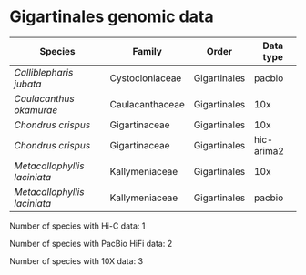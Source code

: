 # Gigartinales genomic data

| Species | Family | Order | Data type |
| -- | --- | --- | --- |
| *Calliblepharis jubata* | Cystocloniaceae | Gigartinales | pacbio |
| *Caulacanthus okamurae* | Caulacanthaceae | Gigartinales | 10x |
| *Chondrus crispus* | Gigartinaceae | Gigartinales | 10x |
| *Chondrus crispus* | Gigartinaceae | Gigartinales | hic-arima2 |
| *Metacallophyllis laciniata* | Kallymeniaceae | Gigartinales | 10x |
| *Metacallophyllis laciniata* | Kallymeniaceae | Gigartinales | pacbio |

Number of species with Hi-C data: 1

Number of species with PacBio HiFi data: 2

Number of species with 10X data: 3
